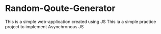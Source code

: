 # Random-Qoute-Generator
This is a simple web-application created using JS 
This ia a simple practice project to implement Asynchronous JS 
